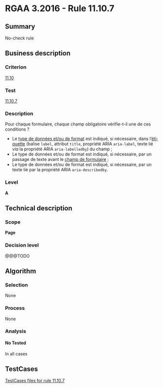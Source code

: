 # RGAA 3.2016 - Rule 11.10.7

## Summary
No-check rule


## Business description

### Criterion
[11.10](http://references.modernisation.gouv.fr/rgaa-accessibilite/criteres.html#crit-11-10)

### Test
[11.10.7](http://references.modernisation.gouv.fr/rgaa-accessibilite/criteres.html#test-11-10-7)

### Description
<div lang="fr">Pour chaque formulaire, chaque champ obligatoire v&#xE9;rifie-t-il une de ces conditions&nbsp;? <ul><li>Le <a href="http://references.modernisation.gouv.fr/rgaa-accessibilite/glossaire.html#type-et-format-de-donnes">type de donn&#xE9;es et/ou de format</a> est indiqu&#xE9;, si n&#xE9;cessaire, dans l&#x2019;<a href="http://references.modernisation.gouv.fr/rgaa-accessibilite/glossaire.html#tiquette-de-champs-de-formulaire">&#xE9;tiquette</a> (balise <code lang="en">label</code>, attribut <code lang="en">title</code>, propri&#xE9;t&#xE9; ARIA <code lang="en">aria-label</code>, texte li&#xE9; <i>via</i> la propri&#xE9;t&#xE9; ARIA <code lang="en">aria-labelledby</code>) du champ&nbsp;;</li> <li>Le type de donn&#xE9;es et/ou de format est indiqu&#xE9;, si n&#xE9;cessaire, par un passage de texte avant le <a href="http://references.modernisation.gouv.fr/rgaa-accessibilite/glossaire.html#champ-de-saisie-de-formulaire">champ de formulaire</a>&nbsp;;</li> <li>Le type de donn&#xE9;es et/ou de format est indiqu&#xE9;, si n&#xE9;cessaire, par un texte li&#xE9; par la propri&#xE9;t&#xE9; ARIA <code lang="en">aria-describedby</code>.</li> </ul></div>

### Level
**A**


## Technical description

### Scope
**Page**

### Decision level
@@@TODO


## Algorithm

### Selection
None

### Process
None

### Analysis

#### No Tested
In all cases


##  TestCases

[TestCases files for rule 11.10.7](https://github.com/Asqatasun/Asqatasun/tree/develop/rules/rules-rgaa3.2016/src/test/resources/testcases/rgaa32016/Rgaa32016Rule111007/)


